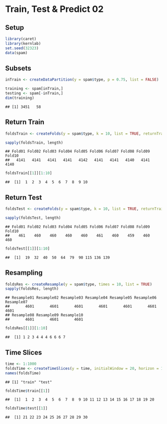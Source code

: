 Train, Test & Predict 02
================

## Setup

``` r
library(caret)
library(kernlab)
set.seed(32323)
data(spam)
```

## Subsets

``` r
inTrain <- createDataPartition(y = spam$type, p = 0.75, list = FALSE)

training <- spam[inTrain,]
testing <- spam[-inTrain,]
dim(training)
```

    ## [1] 3451   58

## Return Train

``` r
foldsTrain <- createFolds(y = spam$type, k = 10, list = TRUE, returnTrain = TRUE)

sapply(foldsTrain, length)
```

    ## Fold01 Fold02 Fold03 Fold04 Fold05 Fold06 Fold07 Fold08 Fold09 Fold10 
    ##   4141   4141   4141   4141   4142   4141   4141   4140   4141   4140

``` r
foldsTrain[[1]][1:10]
```

    ##  [1]  1  2  3  4  5  6  7  8  9 10

## Return Test

``` r
foldsTest <- createFolds(y = spam$type, k = 10, list = TRUE, returnTrain = FALSE)

sapply(foldsTest, length)
```

    ## Fold01 Fold02 Fold03 Fold04 Fold05 Fold06 Fold07 Fold08 Fold09 Fold10 
    ##    461    460    460    460    460    461    460    459    460    460

``` r
foldsTest[[1]][1:10]
```

    ##  [1]  19  32  40  50  64  79  90 115 136 139

## Resampling

``` r
foldsRes <- createResample(y = spam$type, times = 10, list = TRUE)
sapply(foldsRes, length)
```

    ## Resample01 Resample02 Resample03 Resample04 Resample05 Resample06 Resample07 
    ##       4601       4601       4601       4601       4601       4601       4601 
    ## Resample08 Resample09 Resample10 
    ##       4601       4601       4601

``` r
foldsRes[[1]][1:10]
```

    ##  [1] 1 2 3 4 4 4 6 6 6 7

## Time Slices

``` r
time <- 1:1000
foldsTime <- createTimeSlices(y = time, initialWindow = 20, horizon = 10) # Windows of 20 samples, predict next 10 samples
names(foldsTime)
```

    ## [1] "train" "test"

``` r
foldsTime$train[[1]]
```

    ##  [1]  1  2  3  4  5  6  7  8  9 10 11 12 13 14 15 16 17 18 19 20

``` r
foldsTime$test[[1]]
```

    ##  [1] 21 22 23 24 25 26 27 28 29 30
